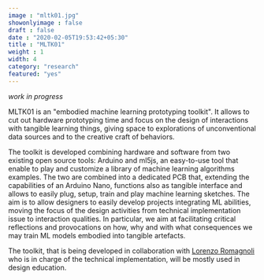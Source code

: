 ```yaml
---
image : "mltk01.jpg"
showonlyimage : false
draft : false
date : "2020-02-05T19:53:42+05:30"
title : "MLTK01"
weight : 1
width: 4
category: "research"
featured: "yes"
---
```

<!--more-->
_work in progress_

MLTK01 is an "embodied machine learning prototyping toolkit". It allows to cut out hardware prototyping time and focus on the design of interactions with tangible learning things, giving space to explorations of unconventional data sources and to the creative craft of behaviors.

The toolkit is developed combining hardware and software from two existing open source tools: Arduino and ml5js, an easy-to-use tool that enable to play and customize a library of machine learning algorithms examples. The two are combined into a dedicated PCB that, extending the capabilities of an Arduino Nano, functions also as tangible interface and allows to easily plug, setup, train and play machine learning sketches.
The aim is to allow designers to easily develop projects integrating ML abilities, moving the focus of the design activities from technical implementation issue to interaction qualities. In particular, we aim at facilitating critical reflections and provocations on how, why and with what consequences we may train ML models embodied into tangible artefacts.

The toolkit, that is being developed in collaboration with [Lorenzo Romagnoli](https://www.lorenzoromagnoli.me/) who is in charge of the technical implementation, will be mostly used in design education.




